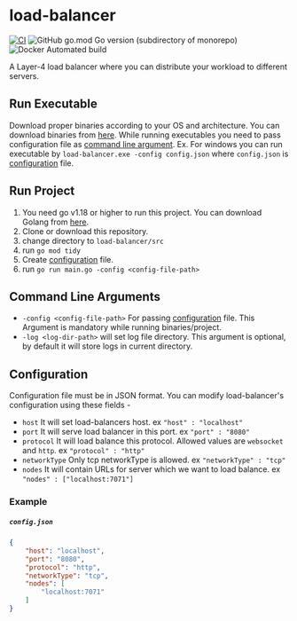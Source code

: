 # load-balancer

[![CI](https://github.com/Ashilesh/load-balancer/actions/workflows/ci.yaml/badge.svg)](https://github.com/Ashilesh/load-balancer/actions/workflows/ci.yaml)
![GitHub go.mod Go version (subdirectory of monorepo)](https://img.shields.io/github/go-mod/go-version/Ashilesh/load-balancer?filename=src%2Fgo.mod)
![Docker Automated build](https://img.shields.io/docker/automated/ashilesh/load-balancer)

A Layer-4 load balancer where you can distribute your workload to different servers.

## Run Executable

Download proper binaries according to your OS and architecture. You can download binaries from [here](https://github.com/Ashilesh/load-balancer/releases). While 
running executables you need to pass configuration file as [command line argument](#Command-Line-Arguments). Ex. For windows you can run executable by `load-balancer.exe -config config.json` where `config.json` is [configuration](#Configuration) file.


## Run Project

1. You need go v1.18 or higher to run this project. You can download Golang from [here](https://go.dev/dl/).
2. Clone or download this repository.
3. change directory to `load-balancer/src`
4. run `go mod tidy`
5. Create [configuration](#Configuration) file.
6. run `go run main.go -config <config-file-path>`

## Command Line Arguments

+ `-config <config-file-path>` For passing [configuration](#Configuration) file. This Argument is mandatory while running binaries/project.
+ `-log <log-dir-path>` will set log file directory. This argument is optional, by default it will store logs in current directory.

## Configuration

Configuration file must be in JSON format. You can modify load-balancer's configuration using these fields -

+ `host` It will set load-balancers host. ex `"host" : "localhost"`
+ `port` It will serve load balancer in this port. ex `"port" : "8080"`
+ `protocol` It will load balance this protocol. Allowed values are `websocket` and `http`. ex `"protocol" : "http"`
+ `networkType` Only tcp networkType is allowed. ex `"networkType" : "tcp"`
+ `nodes` It will contain URLs for server which we want to load balance. ex `"nodes" : ["localhost:7071"]`

### Example

<h5 a><strong><code>config.json</code></strong></h5>

```json 
{
    "host": "localhost",
    "port": "8080",
    "protocol": "http",
    "networkType": "tcp",
    "nodes": [
        "localhost:7071"
    ]
}
```
